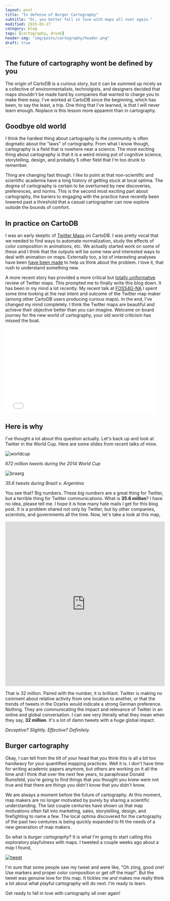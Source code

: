 ```yaml
---
layout: post
title: "In defense of Burger Cartography"
subtitle: "Or, you better fall in love with maps all over again."
modified: 2015-03-27
category: blog
tags: [cartography, drunk]
header-img: "img/posts/cartography/header.png"
draft: true
---
```


## The future of cartography wont be defined by you

The origin of CartoDB is a curious story, but it can be summed up nicely as a collective of environmentalists, technolgists, and designers decided that maps shouldn't be made hard by companies that wanted to charge you to make them easy. I've worked at CartoDB since the beginning, which has been, to say the least, a trip. One thing that I've learned, is that I will never learn enough. Noplace is this lesson more apparent than in cartography.

## Goodbye old world

I think the hardest thing about cartography is the community is often dogmatic about the "laws" of cartography. From what I know though, cartography is a field that is nowhere near a science. The most exciting thing about cartography is that it is a weird mixing pot of cognitive science, storytelling, design, and probably 5 other field that I'm too drunk to remember. 

Thing are changing fast though. I like to point at that non-scientific and scientific academia have a long history of getting stuck at local optima. The dogma of cartography is certain to be overturned by new discoveries, preferences, and norms. This is the second most exciting part about cartography, the bariers to engaging with the practice have recently been lowered past a threshold that a casual cartographer can now explore outside the bounds of comfort.

## In practice on CartoDB

I was an early skeptic of [Twitter Maps](http://blog.cartodb.com/twitter-maps/) on CartoDB. I was pretty vocal that we needed to find ways to automate normalization, study the effects of color composition in animations, etc. We actually started work on some of these and I think that the outputs will be some new and interested ways to deal with animation on maps. Externally too, a lot of interesting analyses have been [have been made](http://www.floatingsheep.org/2014/08/mapping-ferguson-tweets-or-more-maps.html) to help us think about the problem. I love it, that rush to understand something new. 

A more recent story has provided a more critical but [totally uniformative](http://www.citylab.com/housing/2015/03/why-most-twitter-maps-cant-be-trusted/388586/) review of Twitter maps. This prompted me to finally write this blog down. It has been in my mind a lot recently. My recent talk at [FOSS4G-NA](https://2015.foss4g-na.org/session/what-map) I spent some time looking at the real intent and outcome of the Twitter map maker (among other CartoDB users producing curious maps). In the end, I've changed my mind completely. I think the Twitter maps are beautiful and achieve their objective better than you can imagine. Welcome on board journey for the new world of cartography, your old world criticism has missed the boat.

<iframe src="//giphy.com/embed/3zBmNY3YOBbDG" width="480" height="270" frameBorder="0" style="max-width: 100%" class="giphy-embed" webkitAllowFullScreen mozallowfullscreen allowFullScreen></iframe>

## Here is why

I've thought a lot about this question actually. Let's back up and look at Twitter in the World Cup. Here are some slides from recent talks of mine.

![worldcup](/img/posts/cartography/world-cup.png)

_672 million tweets during the 2014 World Cup_

![braarg](/img/posts/cartography/bra-ger.png)

_35.6 tweets during Brazil v. Argentina_

You see that? Big numbers. These _big numbers_ are a great thing for Twitter, but a terrible thing for Twitter communications. What is **35.6 million**? I have no idea, please tell me. I hope it is how many hate mails I get for this blog post. It is a problem shared not only by Twitter, but by other companies, scientists, and governments all the time. Now, let's take a look at this map,

<iframe src="http://cartodb.com/v/worldcup/match/?TC=x&vis=30acae6a-0a51-11e4-8918-0e73339ffa50&h=t&t=Germany,B40903%7CArgentina,5CA2D1&m=7%2F13%2F2014%2016:00:00%20GMT,7%2F12%2F2014%2018:35:00GMT&g=147%7C#/2/-11.9/-8.1/0" width='100%' height='520' frameborder='0'  allowfullscreen webkitallowfullscreen mozallowfullscreen oallowfullscreen msallowfullscreen></iframe>

That is 32 million. Paired with the number, it is brilliant. Twitter is making no comment about relative activity from one location to another, or that the trends of tweets in the Ozarks would indicate a strong German preference. Nothing. They are communicating the impact and relevance of Twitter in an online and global conversation. I can see very literally what they mean when they say, **32 million**. It's a lot of damn tweets with a huge global impact. 

_Deceptive? Slightly. Effective? Definitely._

## Burger cartography

Okay, I can tell from the tilt of your head that you think this is all a bit too handwavy for your quantified mapping practices. Well it is. I don't have time for writing academic papers anymore, but others are working on it all the time and I think that over the next few years, to paraphrase Donald Rumsfeld, you're going to find things that you thought you knew were not true and that there are things you didn't know that you didn't know.

We are always a moment before the future of cartography. At this moment, map makers are no longer motivated by purely by sharing a scientific understanding. The last couple centuries have shown us that map motivations often fall into marketing, sales, storytelling, design, and firefighting to name a few. The local optima discovered for the cartography of the past two centuries is being quickly expanded to fit the needs of a new generation of map makers. 

So what is _burger cartography_? It is what I'm going to start calling this exploratory playfulness with maps. I tweeted a couple weeks ago about a map I found,

[![tweet](/img/posts/cartography/burger.png)](https://twitter.com/andrewxhill/status/576442676419125248)

I'm sure that some people saw my tweet and were like, "Oh ziing, good one! Use markers and proper color composition or get off the map!". But the tweet was genuine love for this map. It tickles me and makes me really think a lot about what playful cartography will do next. I'm ready to learn.

Get ready to fall in love with cartography all over again!

